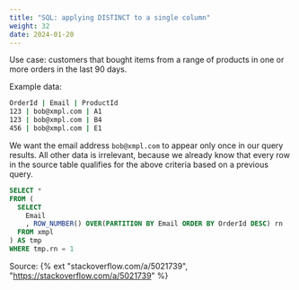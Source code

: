 ```yaml
---
title: "SQL: applying DISTINCT to a single column"
weight: 32
date: 2024-01-20
---
```


Use case: customers that bought items from a range of products in one or more orders in the last 90 days.

Example data:

```bash
OrderId | Email | ProductId
123 | bob@xmpl.com | A1
123 | bob@xmpl.com | B4
456 | bob@xmpl.com | E1
```

We want the email address `bob@xmpl.com` to appear only once in our query results. All other data is irrelevant, because we already know that every row in the source table qualifies for the above criteria based on a previous query.

```sql
SELECT *
FROM (
  SELECT
    Email
    , ROW_NUMBER() OVER(PARTITION BY Email ORDER BY OrderId DESC) rn
  FROM xmpl
) AS tmp
WHERE tmp.rn = 1
```

Source: {% ext "stackoverflow.com/a/5021739", "https://stackoverflow.com/a/5021739" %}
